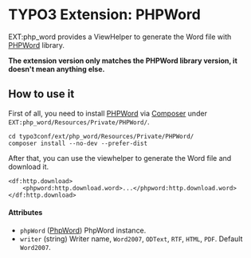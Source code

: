 # TYPO3 Extension: PHPWord

EXT:php_word provides a ViewHelper to generate the Word file with [PHPWord](https://github.com/PHPOffice/PHPWord) library.

**The extension version only matches the PHPWord library version, it doesn't mean anything else.**

## How to use it

First of all, you need to install [PHPWord](https://github.com/PHPOffice/PHPWord) via [Composer](https://getcomposer.org/) under `EXT:php_word/Resources/Private/PHPWord/`.

    cd typo3conf/ext/php_word/Resources/Private/PHPWord/
    composer install --no-dev --prefer-dist

After that, you can use the viewhelper to generate the Word file and download it.

    <df:http.download>
        <phpword:http.download.word>...</phpword:http.download.word>
    </df:http.download>

#### Attributes

- `phpWord` ([PhpWord](https://github.com/PHPOffice/PHPWord/blob/develop/src/PhpWord/PhpWord.php)) PhpWord instance.
- `writer` (string) Writer name, `Word2007`, `ODText`, `RTF`, `HTML`, `PDF`. Default `Word2007`.